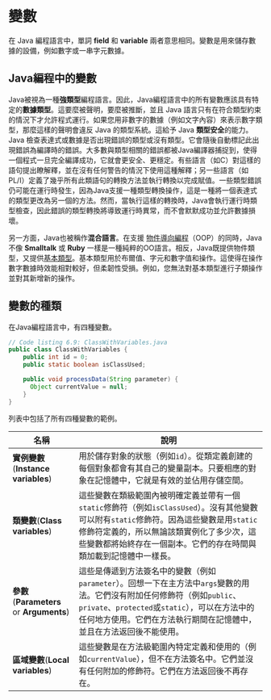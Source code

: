 # 變數

在 Java 編程語言中，單詞 **field** 和 **variable** 兩者意思相同。變數是用來儲存數據的設備，例如數字或一串字元數據。

## Java編程中的變數

Java被視為一種**強類型**編程語言。因此，Java編程語言中的所有變數應該具有特定的**數據類型**。這要麼被聲明，要麼被推斷，並且 Java 語言只有在符合類型約束的情況下才允許程式運行。如果您用非數字的數據（例如文字內容）來表示數字類型，那麼這樣的聲明會違反 Java 的類型系統。這給予 Java **類型安全**的能力。Java 檢查表達式或數據是否出現錯誤的類型或沒有類型。它會隨後自動標記此出現錯誤為編譯時的錯誤。大多數與類型相關的錯誤都被Java編譯器捕捉到，使得一個程式一旦完全編譯成功，它就會更安全、更穩定。有些語言（如C）對這樣的語句提出瞭解釋，並在沒有任何警告的情況下使用這種解釋；另一些語言（如PL/I）定義了幾乎所有此類語句的轉換方法並執行轉換以完成賦值。一些類型錯誤仍可能在運行時發生，因為Java支援一種類型轉換操作，這是一種將一個表達式的類型更改為另一個的方法。然而，當執行這樣的轉換時，Java會執行運行時類型檢查，因此錯誤的類型轉換將導致運行時異常，而不會默默成功並允許數據損壞。

另一方面，Java也被稱作**混合語言**。在支援 [物件導向編程](https://en.wikibooks.org/wiki/Object_Oriented_Programming "物件導向編程")（OOP）的同時，Java 不像 **Smalltalk** 或 **Ruby** 一樣是一種純粹的OO語言。相反，Java既提供物件類型，又提供[基本類型](https://en.wikibooks.org/wiki/Java_Programming/Primitive_Types "Java Programming/Primitive Types")。基本類型用於布爾值、字元和數字值和操作。這使得在操作數字數據時效能相對較好，但柔韌性受損。例如，您無法對基本類型進行子類操作並對其新增新的操作。

## 變數的種類

在Java編程語言中，有四種變數。
```java
// Code listing 6.9: ClassWithVariables.java
public class ClassWithVariables {
    public int id = 0;
    public static boolean isClassUsed;

    public void processData(String parameter) {
      Object currentValue = null;
    }
}
```
列表中包括了所有四種變數的範例。

| 名稱                       | 說明 |
|--------------------------| --- |
| **實例變數**(**Instance variables**) | 用於儲存對象的狀態（例如`id`）。從類定義創建的每個對象都會有其自己的變量副本。只要相應的對象在記憶體中，它就是有效的並佔用存儲空間。|
| **類變數**(**Class variables**)                    | 這些變數在類級範圍內被明確定義並帶有一個`static`修飾符（例如`isClassUsed`）。沒有其他變數可以附有`static`修飾符。因為這些變數是用`static`修飾符定義的，所以無論該類實例化了多少次，這些變數都將始終存在一個副本。它們的存在時間與類加載到記憶體中一樣長。|
| **參數**(**Parameters** or **Arguments**)                     | 這些是傳遞到方法簽名中的變數（例如`parameter`）。回想一下在主方法中`args`變數的用法。它們沒有附加任何修飾符（例如`public`、`private`、`protected`或`static`），可以在方法中的任何地方使用。它們在方法執行期間在記憶體中，並且在方法返回後不能使用。 |
| **區域變數**(**Local variables**)                   | 這些變數是在方法級範圍內特定定義和使用的（例如`currentValue`），但不在方法簽名中。它們並沒有任何附加的修飾符。它們在方法返回後不再存在。|
